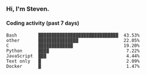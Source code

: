 ### Hi, I'm Steven.

#### Coding activity (past 7 days)
```
Bash        ▓▓▓▓▓▓▓▓▓▓▓▓▓▓▓▓▓▓▓▓▓▓▓▓▓▓▓▓▓▓  43.53%
other       ▓▓▓▓▓▓▓▓▓▓▓▓▓▓▓                 22.05%
C           ▓▓▓▓▓▓▓▓▓▓▓▓▓                   19.20%
Python      ▓▓▓▓                             7.22%
JavaScript  ▓▓▓                              4.44%
Text only   ▓                                2.09%
Docker      ▓                                1.47%
```

